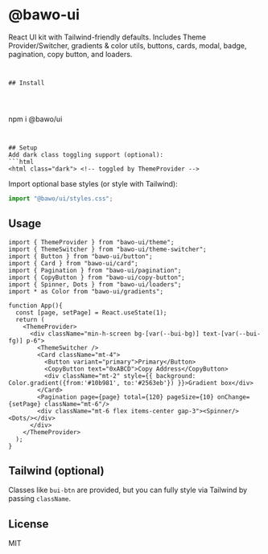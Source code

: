 # @bawo-ui


React UI kit with Tailwind-friendly defaults. Includes Theme Provider/Switcher, gradients & color utils, buttons, cards, modal, badge, pagination, copy button, and loaders.

 
```


## Install


 
```
npm i @bawo/ui
```


## Setup
Add dark class toggling support (optional):
```html
<html class="dark"> <!-- toggled by ThemeProvider -->
```
Import optional base styles (or style with Tailwind):
```ts
import "@bawo/ui/styles.css";
```


## Usage
```tsx
import { ThemeProvider } from "bawo-ui/theme";
import { ThemeSwitcher } from "bawo-ui/theme-switcher";
import { Button } from "bawo-ui/button";
import { Card } from "bawo-ui/card";
import { Pagination } from "bawo-ui/pagination";
import { CopyButton } from "bawo-ui/copy-button";
import { Spinner, Dots } from "bawo-ui/loaders";
import * as Color from "bawo-ui/gradients";

function App(){
  const [page, setPage] = React.useState(1);
  return (
    <ThemeProvider>
      <div className="min-h-screen bg-[var(--bui-bg)] text-[var(--bui-fg)] p-6">
        <ThemeSwitcher />
        <Card className="mt-4">
          <Button variant="primary">Primary</Button>
          <CopyButton text="0xABCD">Copy Address</CopyButton>
          <div className="mt-2" style={{ background: Color.gradient({from:'#10b981', to:'#2563eb'}) }}>Gradient box</div>
        </Card>
        <Pagination page={page} total={120} pageSize={10} onChange={setPage} className="mt-6"/>
        <div className="mt-6 flex items-center gap-3"><Spinner/><Dots/></div>
      </div>
    </ThemeProvider>
  );
}

```


## Tailwind (optional)
Classes like `bui-btn` are provided, but you can fully style via Tailwind by passing `className`.


## License
MIT